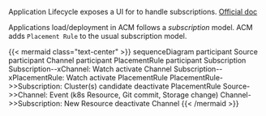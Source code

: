 
Application Lifecycle exposes a UI for to handle subscriptions. [Official doc](https://access.redhat.com/documentation/en-us/red_hat_advanced_cluster_management_for_kubernetes/2.1/html/manage_applications/managing-applications)


Applications load/deployment in ACM follows a _subscription_ model. ACM adds `Placement Rule` to the usual subscription model.


<!-- prettier-ignore -->
<!-- spellchecker-disable -->
<!-- prettier-ignore -->
{{< mermaid class="text-center" >}}
sequenceDiagram
    participant Source
    participant Channel
    participant PlacementRule
    participant Subscription
    Subscription--xChannel: Watch
    activate Channel
    Subscription--xPlacementRule: Watch
    activate PlacementRule
    PlacementRule->>Subscription: Cluster(s) candidate
    deactivate PlacementRule
    Source->>Channel: Event (k8s Resource, Git commit, Storage change)
    Channel->>Subscription: New Resource
    deactivate Channel
{{< /mermaid >}}

<!-- spellchecker-enable -->



